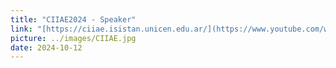 ```yaml
---
title: "CIIAE2024 - Speaker"
link: "[https://ciiae.isistan.unicen.edu.ar/](https://www.youtube.com/watch?v=JoVHa8MdbyI&list=LL&index=2)"
picture: ../images/CIIAE.jpg
date: 2024-10-12
---
```

